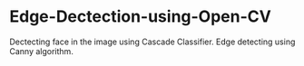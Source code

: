 # Edge-Dectection-using-Open-CV
Dectecting face in the image using Cascade Classifier.
Edge detecting using Canny algorithm.
